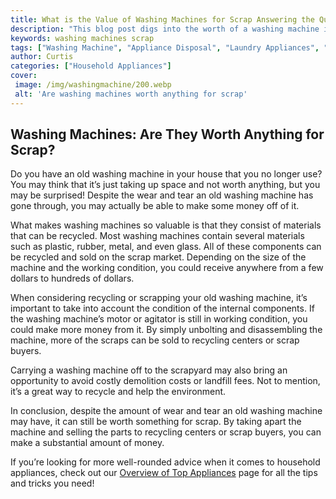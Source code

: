 ```yaml
---
title: What is the Value of Washing Machines for Scrap Answering the Question of Are Washing Machines Worth Anything
description: "This blog post digs into the worth of a washing machine if it is recycled or re-purposed Find out answers to the question of if washing machines are actually worth anything"
keywords: washing machines scrap
tags: ["Washing Machine", "Appliance Disposal", "Laundry Appliances", "Clean Appliance"]
author: Curtis
categories: ["Household Appliances"]
cover: 
 image: /img/washingmachine/200.webp
 alt: 'Are washing machines worth anything for scrap'
---
```

## Washing Machines: Are They Worth Anything for Scrap?
Do you have an old washing machine in your house that you no longer use? You may think that it’s just taking up space and not worth anything, but you may be surprised! Despite the wear and tear an old washing machine has gone through, you may actually be able to make some money off of it. 

What makes washing machines so valuable is that they consist of materials that can be recycled. Most washing machines contain several materials such as plastic, rubber, metal, and even glass. All of these components can be recycled and sold on the scrap market. Depending on the size of the machine and the working condition, you could receive anywhere from a few dollars to hundreds of dollars. 

When considering recycling or scrapping your old washing machine, it’s important to take into account the condition of the internal components. If the washing machine’s motor or agitator is still in working condition, you could make more money from it. By simply unbolting and disassembling the machine, more of the scraps can be sold to recycling centers or scrap buyers. 

Carrying a washing machine off to the scrapyard may also bring an opportunity to avoid costly demolition costs or landfill fees. Not to mention, it’s a great way to recycle and help the environment. 

In conclusion, despite the amount of wear and tear an old washing machine may have, it can still be worth something for scrap. By taking apart the machine and selling the parts to recycling centers or scrap buyers, you can make a substantial amount of money. 

If you’re looking for more well-rounded advice when it comes to household appliances, check out our [Overview of Top Appliances](./pages/appliance-overview) page for all the tips and tricks you need!
